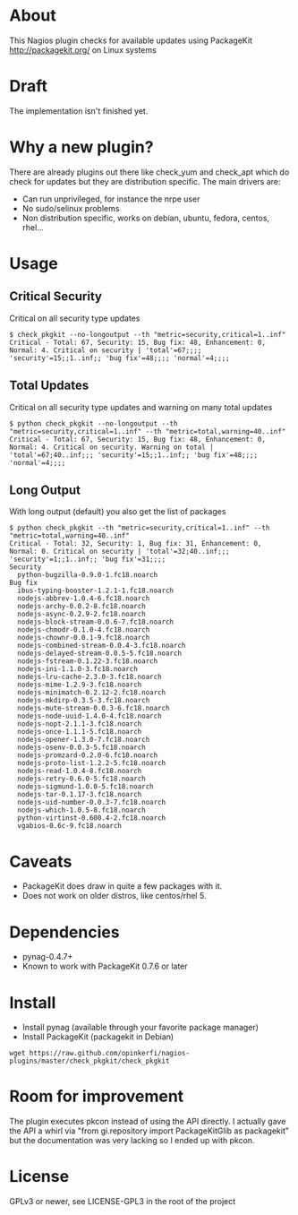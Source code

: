 About
=====

This Nagios plugin checks for available updates using PackageKit
http://packagekit.org/ on Linux systems

Draft
=====
The implementation isn't finished yet.

Why a new plugin?
=================

There are already plugins out there like check_yum and check_apt which do
check for updates but they are distribution specific. The main drivers are:

* Can run unprivileged, for instance the nrpe user
* No sudo/selinux problems
* Non distribution specific, works on debian, ubuntu, fedora, centos, rhel...

Usage
=====

Critical Security
-----------------

Critical on all security type updates
```
$ check_pkgkit --no-longoutput --th "metric=security,critical=1..inf"
Critical - Total: 67, Security: 15, Bug fix: 48, Enhancement: 0, Normal: 4. Critical on security | 'total'=67;;;; 'security'=15;;1..inf;; 'bug fix'=48;;;; 'normal'=4;;;;
```

Total Updates
-------------

Critical on all security type updates and warning on many total updates
```
$ python check_pkgkit --no-longoutput --th "metric=security,critical=1..inf" --th "metric=total,warning=40..inf"
Critical - Total: 67, Security: 15, Bug fix: 48, Enhancement: 0, Normal: 4. Critical on security. Warning on total | 'total'=67;40..inf;;; 'security'=15;;1..inf;; 'bug fix'=48;;;; 'normal'=4;;;;
```

Long Output
-----------
With long output (default) you also get the list of packages

```
$ python check_pkgkit --th "metric=security,critical=1..inf" --th "metric=total,warning=40..inf"
Critical - Total: 32, Security: 1, Bug fix: 31, Enhancement: 0, Normal: 0. Critical on security | 'total'=32;40..inf;;; 'security'=1;;1..inf;; 'bug fix'=31;;;;
Security
  python-bugzilla-0.9.0-1.fc18.noarch
Bug fix
  ibus-typing-booster-1.2.1-1.fc18.noarch
  nodejs-abbrev-1.0.4-6.fc18.noarch
  nodejs-archy-0.0.2-8.fc18.noarch
  nodejs-async-0.2.9-2.fc18.noarch
  nodejs-block-stream-0.0.6-7.fc18.noarch
  nodejs-chmodr-0.1.0-4.fc18.noarch
  nodejs-chownr-0.0.1-9.fc18.noarch
  nodejs-combined-stream-0.0.4-3.fc18.noarch
  nodejs-delayed-stream-0.0.5-5.fc18.noarch
  nodejs-fstream-0.1.22-3.fc18.noarch
  nodejs-ini-1.1.0-3.fc18.noarch
  nodejs-lru-cache-2.3.0-3.fc18.noarch
  nodejs-mime-1.2.9-3.fc18.noarch
  nodejs-minimatch-0.2.12-2.fc18.noarch
  nodejs-mkdirp-0.3.5-3.fc18.noarch
  nodejs-mute-stream-0.0.3-6.fc18.noarch
  nodejs-node-uuid-1.4.0-4.fc18.noarch
  nodejs-nopt-2.1.1-3.fc18.noarch
  nodejs-once-1.1.1-5.fc18.noarch
  nodejs-opener-1.3.0-7.fc18.noarch
  nodejs-osenv-0.0.3-5.fc18.noarch
  nodejs-promzard-0.2.0-6.fc18.noarch
  nodejs-proto-list-1.2.2-5.fc18.noarch
  nodejs-read-1.0.4-8.fc18.noarch
  nodejs-retry-0.6.0-5.fc18.noarch
  nodejs-sigmund-1.0.0-5.fc18.noarch
  nodejs-tar-0.1.17-3.fc18.noarch
  nodejs-uid-number-0.0.3-7.fc18.noarch
  nodejs-which-1.0.5-8.fc18.noarch
  python-virtinst-0.600.4-2.fc18.noarch
  vgabios-0.6c-9.fc18.noarch
```



Caveats
=======
* PackageKit does draw in quite a few packages with it.
* Does not work on older distros, like centos/rhel 5.

Dependencies
============

* pynag-0.4.7+
* Known to work with PackageKit 0.7.6 or later

Install
=======

* Install pynag (available through your favorite package manager)
* Install PackageKit (packagekit in Debian)

```
wget https://raw.github.com/opinkerfi/nagios-plugins/master/check_pkgkit/check_pkgkit
```

Room for improvement
====================

The plugin executes pkcon instead of using the API directly. I actually gave
the API a whirl via "from gi.repository import PackageKitGlib as packagekit"
but the documentation was very lacking so I ended up with pkcon.

License
=======
GPLv3 or newer, see LICENSE-GPL3 in the root of the project
